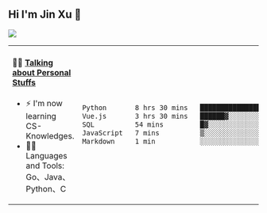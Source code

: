 
## Hi I'm Jin Xu 👋
![](https://komarev.com/ghpvc/?username=jiayouxujin&color=brightgreen&label=PROFILE+VIEWS)



<table align="center">
<tr>
<td valign="top" width="60%">

#### 🏋️‍♀️ <a href="https://github.com/jiayouxujin" target="_blank">Talking about Personal Stuffs</a>
<!-- recent_releases starts -->

- ⚡  I'm now learning CS-Knowledges.  
- 🏊‍♂️ Languages and Tools: Go、Java、Python、C
<!-- recent_releases ends -->
</td>
<td>
 
<!--START_SECTION:waka-->

```txt
Python       8 hrs 30 mins   ████████████████▒░░░░░░░░   65.01 %
Vue.js       3 hrs 30 mins   ██████▓░░░░░░░░░░░░░░░░░░   26.87 %
SQL          54 mins         █▓░░░░░░░░░░░░░░░░░░░░░░░   06.98 %
JavaScript   7 mins          ▒░░░░░░░░░░░░░░░░░░░░░░░░   00.92 %
Markdown     1 min           ░░░░░░░░░░░░░░░░░░░░░░░░░   00.21 %
```

<!--END_SECTION:waka-->
 
</td>
</tr>
</table>





